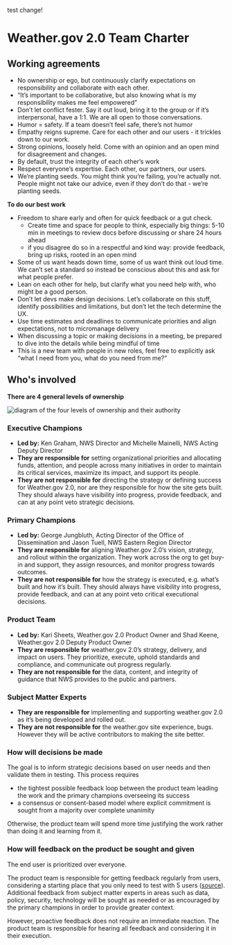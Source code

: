 test change! 

# Weather.gov 2.0 Team Charter

## Working agreements
- No ownership or ego, but continuously clarify expectations on responsibility and collaborate with each other.
- “It’s important to be collaborative, but also knowing what is my responsibility makes me feel empowered”
- Don’t let conflict fester. Say it out loud, bring it to the group or if it’s interpersonal, have a 1:1. We are all open to those conversations.
- Humor = safety. If a team doesn’t feel safe, there’s not humor
- Empathy reigns supreme. Care for each other and our users - it trickles down to our work.
- Strong opinions, loosely held. Come with an opinion and an open mind for disagreement and changes.
- By default, trust the integrity of each other’s work
- Respect everyone’s expertise. Each other, our partners, our users.
- We’re planting seeds. You might think you’re failing, you’re actually not. People might not take our advice, even if they don’t do that - we’re planting seeds.

**To do our best work**
- Freedom to share early and often for quick feedback or a gut check. 
  - Create time and space for people to think, especially big things: 5-10 min in meetings to review docs before discussing or share 24 hours ahead
  - if you disagree do so in a respectful and kind way: provide feedback, bring up risks, rooted in an open mind
- Some of us want heads down time, some of us want think out loud time. We can’t set a standard so instead be conscious about this and ask for what people prefer. 
- Lean on each other for help, but clarify what you need help with, who might be a good person.
- Don’t let devs make design decisions. Let’s collaborate on this stuff, identify possibilities and limitations, but don’t let the tech determine the UX.
- Use time estimates and deadlines to communicate priorities and align expectations, not to micromanage delivery
- When discussing a topic or making decisions in a meeting, be prepared to dive into the details while being mindful of time
- This is a new team with people in new roles, feel free to explicitly ask “what I need from you, what do you need from me?”

## Who's involved

**There are 4 general levels of ownership**

![diagram of the four levels of ownership and their authority](/docs/img/weathergov-authority-levels.png)

### Executive Champions
  - **Led by:** Ken Graham, NWS Director and Michelle Mainelli, NWS Acting Deputy Director
  - **They are responsible for** setting organizational priorities and allocating funds, attention, and people across many initiatives in order to maintain its critical services, maximize its impact, and support its people.
  - **They are not responsible for** directing the strategy or defining success for Weather.gov 2.0, nor are they responsible for how the site gets built. They should always have visibility into progress, provide feedback, and can at any point veto strategic decisions.

### Primary Champions
  - **Led by:** George Jungbluth, Acting Director of the Office of Dissemination and Jason Tuell, NWS Eastern Region Director
  - **They are responsible for** aligning Weather.gov 2.0’s vision, strategy, and rollout within the organization. They work across the org to get buy-in and support, they assign resources, and monitor progress towards outcomes.
  - **They are not responsible for** how the strategy is executed, e.g. what’s built and how it’s built. They should always have visibility into progress, provide feedback, and can at any point veto critical executional decisions.

### Product Team
  - **Led by:** Kari Sheets, Weather.gov 2.0 Product Owner and Shad Keene, Weather.gov 2.0 Deputy Product Owner
  - **They are responsible for** weather.gov 2.0’s strategy, delivery, and impact on users. They prioritize, execute, uphold standards and compliance, and communicate out progress regularly.
  - **They are not responsible for** the data, content, and integrity of guidance that NWS provides to the public and partners. 

### Subject Matter Experts
  - **They are responsible for** implementing and supporting weather.gov 2.0 as it’s being developed and rolled out.
  - **They are not responsible for** the weather.gov site experience, bugs. However they will be active contributors to making the site better.

### How will decisions be made
The goal is to inform strategic decisions based on user needs and then validate them in testing. This process requires 
  - the tightest possible feedback loop between the product team leading the work and the primary champions overseeing its success 
  - a consensus or consent-based model where explicit commitment is sought from a majority over complete unanimity

Otherwise, the product team will spend more time justifying the work rather than doing it and learning from it.

### How will feedback on the product be sought and given
The end user is prioritized over everyone. 

The product team is responsible for getting feedback regularly from users, considering a starting place that you only need to test with 5 users ([source](https://www.nngroup.com/articles/why-you-only-need-to-test-with-5-users/)). Additional feedback from subject matter experts in areas such as data, policy, security, technology will be sought as needed or as encouraged by the primary champions in order to provide greater context.

However, proactive feedback does not require an immediate reaction. The product team is responsible for hearing all feedback and considering it in their execution.
